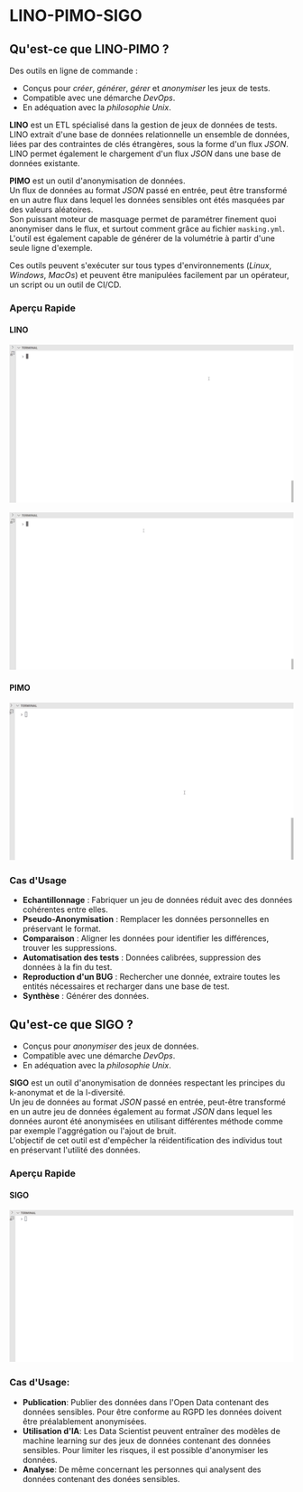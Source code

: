 # LINO-PIMO-SIGO

## Qu'est-ce que LINO-PIMO ?

Des outils en ligne de commande :

* Conçus pour *créer*, *générer*, *gérer* et *anonymiser* les jeux de tests.
* Compatible avec une démarche *DevOps*.
* En adéquation avec la *philosophie Unix*.

**LINO** est un ETL spécialisé dans la gestion de jeux de données de tests. <br>
LINO extrait d'une base de données relationnelle un ensemble de données, liées par des contraintes de clés étrangères, sous la forme d'un flux *JSON*. <br>
LINO permet également le chargement d'un flux *JSON* dans une base de données existante.

**PIMO** est un outil d'anonymisation de données. <br>
Un flux de données au format *JSON* passé en entrée, peut être transformé en un autre flux dans lequel les données sensibles ont étés masquées par des valeurs aléatoires. <br>
Son puissant moteur de masquage permet de paramétrer finement quoi anonymiser dans le flux, et surtout comment grâce au fichier `masking.yml`. <br>
L'outil est également capable de générer de la volumétrie à partir d'une seule ligne d'exemple.

Ces outils peuvent s'exécuter sur tous types d'environnements (*Linux*, *Windows*, *MacOs*) et peuvent être manipulées facilement par un opérateur, un script ou un outil de CI/CD.

###  Aperçu Rapide

#### LINO

![PULL](img/PULL.gif)

![PUSH](img/PUSH.gif)

#### PIMO

![PIMO](img/PIMO.gif)

### Cas d'Usage

* **Echantillonnage** : Fabriquer un jeu de données réduit avec des données cohérentes entre elles.
* **Pseudo-Anonymisation** : Remplacer les données personnelles en préservant le format.
* **Comparaison** : Aligner les données pour identifier les différences, trouver les suppressions.
* **Automatisation des tests** : Données calibrées, suppression des données à la fin du test.
* **Reproduction d'un BUG** : Rechercher une donnée, extraire toutes les entités nécessaires et recharger dans une base de test.
* **Synthèse** : Générer des données.

## Qu'est-ce que SIGO ?

* Conçus pour *anonymiser* des jeux de données.
* Compatible avec une démarche *DevOps*.
* En adéquation avec la *philosophie Unix*.

**SIGO** est un outil d'anonymisation de données respectant les principes du k-anonymat et de la l-diversité. <br>
Un jeu de données au format *JSON* passé en entrée, peut-être transformé en un autre jeu de données également au format *JSON* dans lequel les données auront été anonymisées en utilisant différentes méthode comme par exemple l'aggrégation ou l'ajout de bruit. <br>
L'objectif de cet outil est d'empêcher la réidentification des individus tout en préservant l'utilité des données.


###  Aperçu Rapide

#### SIGO

![PIMO](img/SIGO.gif)

### Cas d'Usage:

* **Publication**: Publier des données dans l'Open Data contenant des données sensibles. Pour être conforme au RGPD les données doivent être préalablement anonymisées.
* **Utilisation d'IA**: Les Data Scientist peuvent entraîner des modèles de machine learning sur des jeux de données contenant des données sensibles. Pour limiter les risques, il est possible d'anonymiser les données.
* **Analyse**: De même concernant les personnes qui analysent des données contenant des donées sensibles.